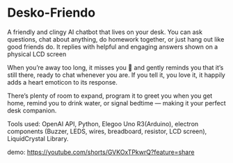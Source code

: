 # Desko-Friendo
A friendly and clingy AI chatbot that lives on your desk. You can ask questions, chat about anything, do homework together, or just hang out like good friends do. It replies with helpful and engaging answers shown on a physical LCD screen


When you’re away too long, it misses you 🙁 and gently reminds you that it’s still there, ready to chat whenever you are. If you tell it, you love it, it happily adds a heart emoticon to its response. 

There’s plenty of room to expand, program it to greet you when you get home, remind you to drink water, or signal bedtime — making it your perfect desk companion. 

Tools used: 
OpenAI API, Python, Elegoo Uno R3(Arduino), electron components (Buzzer, LEDS, wires, breadboard, resistor, LCD screen), LiquidCrystal Library.  


demo: https://youtube.com/shorts/GVKOxTPkwrQ?feature=share
